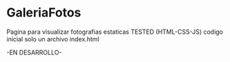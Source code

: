 # GaleriaFotos
 Pagina para visualizar fotografias estaticas TESTED (HTML-CSS-JS)
 codigo inicial solo un archivo index.html

-EN DESARROLLO-
